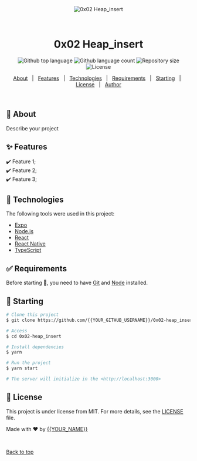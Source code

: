 <div align="center" id="top"> 
  <img src="./.github/app.gif" alt="0x02 Heap_insert" />

  &#xa0;

  <!-- <a href="https://0x02heap_insert.netlify.app">Demo</a> -->
</div>

<h1 align="center">0x02 Heap_insert</h1>

<p align="center">
  <img alt="Github top language" src="https://img.shields.io/github/languages/top/{{YOUR_GITHUB_USERNAME}}/0x02-heap_insert?color=56BEB8">

  <img alt="Github language count" src="https://img.shields.io/github/languages/count/{{YOUR_GITHUB_USERNAME}}/0x02-heap_insert?color=56BEB8">

  <img alt="Repository size" src="https://img.shields.io/github/repo-size/{{YOUR_GITHUB_USERNAME}}/0x02-heap_insert?color=56BEB8">

  <img alt="License" src="https://img.shields.io/github/license/{{YOUR_GITHUB_USERNAME}}/0x02-heap_insert?color=56BEB8">

  <!-- <img alt="Github issues" src="https://img.shields.io/github/issues/{{YOUR_GITHUB_USERNAME}}/0x02-heap_insert?color=56BEB8" /> -->

  <!-- <img alt="Github forks" src="https://img.shields.io/github/forks/{{YOUR_GITHUB_USERNAME}}/0x02-heap_insert?color=56BEB8" /> -->

  <!-- <img alt="Github stars" src="https://img.shields.io/github/stars/{{YOUR_GITHUB_USERNAME}}/0x02-heap_insert?color=56BEB8" /> -->
</p>

<!-- Status -->

<!-- <h4 align="center"> 
	🚧  0x02 Heap_insert 🚀 Under construction...  🚧
</h4> 

<hr> -->

<p align="center">
  <a href="#dart-about">About</a> &#xa0; | &#xa0; 
  <a href="#sparkles-features">Features</a> &#xa0; | &#xa0;
  <a href="#rocket-technologies">Technologies</a> &#xa0; | &#xa0;
  <a href="#white_check_mark-requirements">Requirements</a> &#xa0; | &#xa0;
  <a href="#checkered_flag-starting">Starting</a> &#xa0; | &#xa0;
  <a href="#memo-license">License</a> &#xa0; | &#xa0;
  <a href="https://github.com/{{YOUR_GITHUB_USERNAME}}" target="_blank">Author</a>
</p>

<br>

## :dart: About ##

Describe your project

## :sparkles: Features ##

:heavy_check_mark: Feature 1;\
:heavy_check_mark: Feature 2;\
:heavy_check_mark: Feature 3;

## :rocket: Technologies ##

The following tools were used in this project:

- [Expo](https://expo.io/)
- [Node.js](https://nodejs.org/en/)
- [React](https://pt-br.reactjs.org/)
- [React Native](https://reactnative.dev/)
- [TypeScript](https://www.typescriptlang.org/)

## :white_check_mark: Requirements ##

Before starting :checkered_flag:, you need to have [Git](https://git-scm.com) and [Node](https://nodejs.org/en/) installed.

## :checkered_flag: Starting ##

```bash
# Clone this project
$ git clone https://github.com/{{YOUR_GITHUB_USERNAME}}/0x02-heap_insert

# Access
$ cd 0x02-heap_insert

# Install dependencies
$ yarn

# Run the project
$ yarn start

# The server will initialize in the <http://localhost:3000>
```

## :memo: License ##

This project is under license from MIT. For more details, see the [LICENSE](LICENSE.md) file.


Made with :heart: by <a href="https://github.com/{{YOUR_GITHUB_USERNAME}}" target="_blank">{{YOUR_NAME}}</a>

&#xa0;

<a href="#top">Back to top</a>
